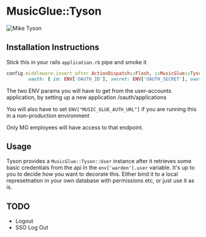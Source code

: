 # MusicGlue::Tyson

![Mike Tyson](http://i.telegraph.co.uk/multimedia/archive/02362/mike-tyson_1_2362178b.jpg)

## Installation Instructions

Stick this in your rails `application.rb` pipe and smoke it

```ruby
config.middleware.insert_after ActionDispatch::Flash, ::MusicGlue::Tyson,
        oauth: { id: ENV['OAUTH_ID'], secret: ENV['OAUTH_SECRET'], oauth_options: { provider_ignores_state: true } }
```

The two ENV params you will have to get from the user-accounts application, by setting up a new application /oauth/applications

You will also have to set `ENV["MUSIC_GLUE_AUTH_URL"]` if you are running this in a non-production environment

Only MG employees will have access to that endpoint.

## Usage

Tyson provides a `MusicGlue::Tyson::User` instance after it retrieves some basic credentials from the api in the `env['warden'].user` variable. It's up to you to decide how you want to decorate this. Either bind it to a local represetnation in your own database with permissions etc, or just use it as is.

## TODO

 - Logout
 - SSO Log Out


